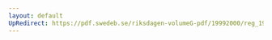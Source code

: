 ```yaml
---
layout: default
UpRedirect: https://pdf.swedeb.se/riksdagen-volumeG-pdf/19992000/reg_19992000/reg_19992000_0525.pdf
---
```


